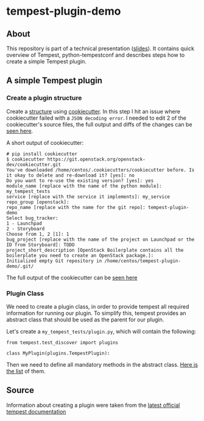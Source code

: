 # tempest-plugin-demo

## About
This repository is part of a technical presentation ([slides](TODO)).
It contains quick overview of Tempest, python-tempestconf and describes steps
how to create a simple Tempest plugin.

## A simple Tempest plugin

### Create a plugin structure
Create a [structure](https://docs.openstack.org/tempest/latest/plugin.html#plugin-cookiecutter)
using [cookiecutter](https://github.com/openstack-dev/cookiecutter).
In this step I hit an issue where cookiecutter failed with a `JSON decoding error`.
I needed to edit 2 of the cookiecutter's source files, the full output and
diffs of the changes can be
[seen here](https://github.com/kopecmartin/tempest-plugin-demo/blob/master/doc/LOGS/cookiecutter_debug.md).

A short output of cookiecutter:
```
# pip install cookiecutter
$ cookiecutter https://git.openstack.org/openstack-dev/cookiecutter.git
You've downloaded /home/centos/.cookiecutters/cookiecutter before. Is it okay to delete and re-download it? [yes]: no
Do you want to re-use the existing version? [yes]: yes
module_name [replace with the name of the python module]: my_tempest_tests
service [replace with the service it implements]: my_service
repo_group [openstack]:
repo_name [replace with the name for the git repo]: tempest-plugin-demo
Select bug_tracker:
1 - Launchpad
2 - Storyboard
Choose from 1, 2 [1]: 1
bug_project [replace with the name of the project on Launchpad or the ID from Storyboard]: TODO
project_short_description [OpenStack Boilerplate contains all the boilerplate you need to create an OpenStack package.]:
Initialized empty Git repository in /home/centos/tempest-plugin-demo/.git/
```
The full output of the cookiecutter can be
[seen here](https://github.com/kopecmartin/tempest-plugin-demo/blob/master/doc/LOGS/cookiecutter_success.md)


### Plugin Class
We need to create a plugin class, in order to provide tempest all required
information for running our plugin. To simplify this, tempest provides an
abstract class that should be used as the parent for our plugin.

Let's create a `my_tempest_tests/plugin.py`, which will contain the following:
```
from tempest.test_discover import plugins

class MyPlugin(plugins.TempestPlugin):
```
Then we need to define all mandatory methods in the abstract class.
[Here is the list](https://docs.openstack.org/tempest/latest/plugin.html#abstract-plugin-class)
of them.



## Source
Information about creating a plugin were taken from the
[latest official tempest documentation](https://docs.openstack.org/tempest/latest/plugin.html)

